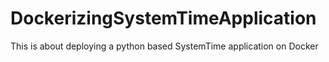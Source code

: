 # DockerizingSystemTimeApplication

This is about deploying a python based SystemTime application on Docker 
